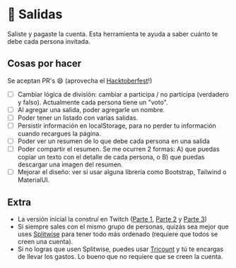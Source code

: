 # 🍔 Salidas

Saliste y pagaste la cuenta. Esta herramienta te ayuda a saber cuánto te debe cada persona invitada.

## Cosas por hacer

Se aceptan PR's :smile: (aprovecha el [Hacktoberfest](https://hacktoberfest.com/)!)

- [ ] Cambiar lógica de división: cambiar a participa / no participa (verdadero y falso). Actualmente cada persona tiene un "voto".
- [ ] Al agregar una salida, poder agregarle un nombre.
- [ ] Poder tener un listado con varias salidas.
- [ ] Persistir información en localStorage, para no perder tu información cuando recargues la página.
- [ ] Poder ver un resumen de lo que debe cada persona en una salida
- [ ] Poder compartir el resumen. Se me ocurren 2 formas: A) que puedas copiar un texto con el detalle de cada persona, o B) que puedas descargar una imagen del resumen.
- [ ] Mejorar el diseño: ver si usar alguna librería como Bootstrap, Tailwind o MaterialUI.

## Extra

- La versión inicial la construí en Twitch ([Parte 1](https://www.twitch.tv/videos/1608269694), [Parte 2](https://www.twitch.tv/videos/1608549646) y [Parte 3](https://www.twitch.tv/videos/1609059889))
- Si siempre sales con el mismo grupo de personas, quizás sea mejor que uses [Splitwise](https://www.splitwise.com/) para tener todo más ordenado (requiere que todos se creen una cuenta).
- Si no logras que usen Splitwise, puedes usar [Tricount](https://www.tricount.com/es/) y tú te encargas de llevar los gastos. Lo bueno que no requiere que se creen la cuenta.
